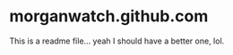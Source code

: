 morganwatch.github.com
======================
This is a readme file... yeah I should have a better one, lol. 
